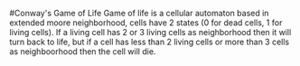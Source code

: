 #Conway's Game of Life
Game of life is a cellular automaton based in extended moore neighborhood, cells have 2 states (0 for dead cells, 1 for living cells). If a living cell has 2 or 3 living cells as neighborhood then it will turn back to life, but if a cell has less than 2 living cells or more than 3 cells as neighboorhood then the cell will die.

